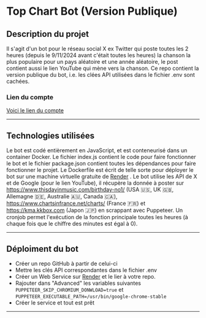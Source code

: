 # Top Chart Bot (Version Publique)
## Description du projet
Il s'agit d'un bot pour le réseau social X ex Twitter qui poste toutes les 2 heures (depuis le 9/11/2024 avant c'était toutes les heures) la chanson la plus populaire pour un pays aléatoire et une année aléatoire, le post contient aussi le lien YouTube qui mène vers la chanson.
Ce repo contient la version publique du bot, i.e. les clées API utilisées dans le fichier .env sont cachées. 
### Lien du compte 
[Voici le lien du compte](https://x.com/Top1Chart_Bot)
***
## Technologies utilisées
Le bot est codé entièrement en JavaScript, et est conteneurisé dans un container Docker. Le fichier index.js contient le code pour faire fonctionner le bot et le fichier package.json contient toutes les dépendances pour faire fonctionner le projet.
Le Dockerfile est écrit de telle sorte pour déployer le bot sur une machine virtuelle gratuite de [Render](https://render.com/) . Le bot utilise les API de X et de Google (pour le lien YouTube), il récupère la donnée à poster sur https://www.thisdayinmusic.com/birthday-no1/ (USA 🇺🇸, UK 🇬🇧, Allemagne 🇩🇪, Australie 🇦🇺, Canada 🇨🇦), https://www.chartsinfrance.net/charts/ (France 🇫🇷) et https://kma.kkbox.com (Japon 🇯🇵) en scrappant avec Puppeteer. Un cronjob permet l'exécution de la fonction principale toutes les heures (à chaque fois que le chiffre des minutes est égal à 0). 
***
## Déploiment du bot
* Créer un repo GitHub à partir de celui-ci 
* Mettre les clés API correspondantes dans le fichier .env
* Créer un Web Service sur [Render](https://render.com/) et le lier à votre repo.
* Rajouter dans "Advanced" les variables suivantes ```PUPPETEER_SKIP_CHROMIUM_DONWLOAD=true``` et ```PUPPETEER_EXECUTABLE_PATH=/usr/bin/google-chrome-stable```
* Créer le service et tout est prêt

***



